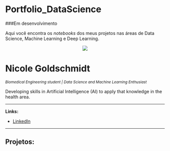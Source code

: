 # Portfolio_DataScience

###Em desenvolvimento

Aqui você encontra os *notebooks* dos meus projetos nas áreas de Data Science, Machine Learning e Deep Learning.

<p align="center">
  <img src="https://raw.githubusercontent.com/carlosfab/template_portfolio/master/banner.png" >
</p>

# Nicole Goldschmidt
<sub>*Biomedical Engineering student | Data Science and Machine Learning Enthusiast*</sub>

Developing skills in Artificial Intelligence (AI) to apply that knowledge in the health area.

---

**Links:**
* [LinkedIn](https://www.linkedin.com/in/nicole-goldschmidt)

---

## Projetos:

 




